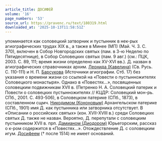 ```yaml
---
article_title: ДОСИФЕЙ
volume: '16'
page_numbers: '53'
source_url: https://pravenc.ru/text/180319.html
downloaded_at: '2025-10-13T11:58:51Z'
---
```


упоминается как соловецкий затворник и пустынник в нек-рых агиографических трудах XIX в., а также в Минее (МП) (Май. Ч. 3. С. 370), включен в Собор Новгородских святых (пам. в 3-ю Неделю по Пятидесятнице), в Собор Соловецких святых (пам. 9 авг.) (см.: ПЦК, 2003. С. 89, 111; время жизни определено как XV-XVI вв.). Д. назван в агиографических справочниках архим. [Леонида (Кавелина)](<https://pravenc.ru/text/Леонида (Кавелина).html>) (Св. Русь. С. 110-111) и Н. П. [Барсукова](https://pravenc.ru/text/БАРСУКОВ.html) (Источники агиографии. Стб. 17) без указания о времени жизни со ссылкой на «Повести о пустынножителях Соловецкого монастыря». Однако в «Повестях...», посвященных соловецким подвижникам XVII в. (Петренко Н. А. Соловецкий патерик и Повести о соловецких пустынножителях // КЦДР: Соловецкий мон-рь. СПб., 2001. С. 493-506), в Соловецком патерике (СПб., 1873), в составленном сщмч. [Никодимом (Кононовым)](<https://pravenc.ru/text/Никодим (Кононов).html>) Архангельском патерике (СПб., 1901) имя Д. как пустынника или затворника отсутствует. В «Описании о российских святых» (кон. XVII-XVIII в.) среди Соловецких святых Д. также не назван. Вероятно, Д. перепутали с соловецким пустынником XVII в. прп. [Дамианом (Диодором)](<https://pravenc.ru/text/Дамианом (Диодором).html>) Юрьегорским, рассказ о к-ром содержится в «Повестях...». Отождествление Д. с соловецким игум. [Досифеем](https://pravenc.ru/text/Досифей.html) († после 1514) не имеет оснований.
